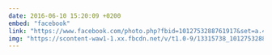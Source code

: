 ```yaml
---
date: 2016-06-10 15:20:09 +0200
embed: "facebook"
link: "https://www.facebook.com/photo.php?fbid=1012753288761917&set=a.434824216554830.89303.100000817666251&type=3"
img: "https://scontent-waw1-1.xx.fbcdn.net/v/t1.0-9/13315738_1012753288761917_62785768880459365_n.jpg?oh=a20805ca041cfbfd6ba00ae30c57ffd6&oe=59699DAC"
---
```

